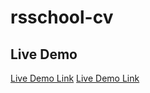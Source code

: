 # rsschool-cv

## Live Demo

[Live Demo Link](https://kakarrot92.github.io/rsschool-cv/cv)
[Live Demo Link](https://kakarrot92.github.io/rsschool-cv/)